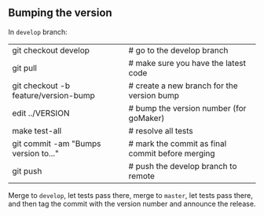 ## Bumping the version

In `develop` branch:

|                                      |                                                  |
| ------------------------------------ | ------------------------------------------------ |
| git checkout develop                 | # go to the develop branch                       |
| git pull                             | # make sure you have the latest code             |
| git checkout -b feature/version-bump | # create a new branch for the version bump       |
| edit ../VERSION                      | # bump the version number (for goMaker)          |
| make test-all                        | # resolve all tests                              |
| git commit -am "Bumps version to..." | # mark the commit as final commit before merging |
| git push                             | # push the develop branch to remote              |

Merge to `develop`, let tests pass there, merge to `master`, let tests pass there, and then tag
the commit with the version number and announce the release.
